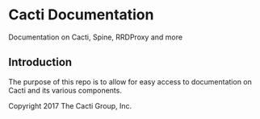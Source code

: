 # Cacti Documentation
Documentation on Cacti, Spine, RRDProxy and more

## Introduction
The purpose of this repo is to allow for easy access to documentation on Cacti
and its various components.

Copyright 2017 The Cacti Group, Inc.
